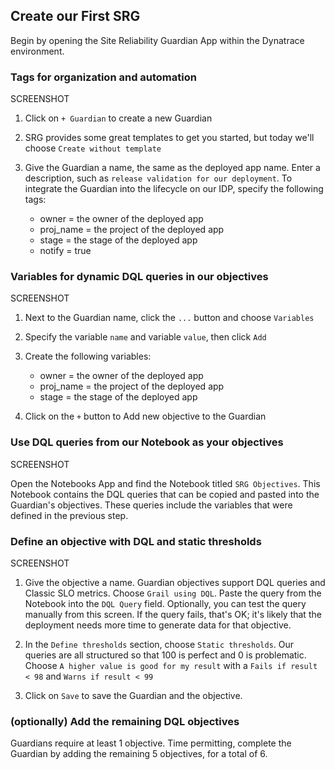 ## Create our First SRG

Begin by opening the Site Reliability Guardian App within the Dynatrace environment.

### Tags for organization and automation

SCREENSHOT

1. Click on `+ Guardian` to create a new Guardian

2. SRG provides some great templates to get you started, but today we'll choose `Create without template`

3. Give the Guardian a name, the same as the deployed app name.  Enter a description, such as `release validation for our deployment`.  To integrate the Guardian into the lifecycle on our IDP, specify the following tags:
    - owner = the owner of the deployed app
    - proj_name = the project of the deployed app
    - stage = the stage of the deployed app
    - notify = true

### Variables for dynamic DQL queries in our objectives

SCREENSHOT

1. Next to the Guardian name, click the `...` button and choose `Variables`

2. Specify the variable `name` and variable `value`, then click `Add`

3. Create the following variables:
    - owner = the owner of the deployed app
    - proj_name = the project of the deployed app
    - stage = the stage of the deployed app

4. Click on the `+` button to Add new objective to the Guardian

### Use DQL queries from our Notebook as your objectives

SCREENSHOT

Open the Notebooks App and find the Notebook titled `SRG Objectives`.  This Notebook contains the DQL queries that can be copied and pasted into the Guardian's objectives.  These queries include the variables that were defined in the previous step.

### Define an objective with DQL and static thresholds

SCREENSHOT

1. Give the objective a name.  Guardian objectives support DQL queries and Classic SLO metrics.  Choose `Grail using DQL`.  Paste the query from the Notebook into the `DQL Query` field.  Optionally, you can test the query manually from this screen.  If the query fails, that's OK; it's likely that the deployment needs more time to generate data for that objective.

2. In the `Define thresholds` section, choose `Static thresholds`.  Our queries are all structured so that 100 is perfect and 0 is problematic.  Choose `A higher value is good for my result` with a `Fails if result < 98` and `Warns if result < 99`

3. Click on `Save` to save the Guardian and the objective.

### (optionally) Add the remaining DQL objectives

Guardians require at least 1 objective.  Time permitting, complete the Guardian by adding the remaining 5 objectives, for a total of 6.

